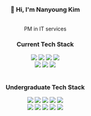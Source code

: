 

<div align="center">
  <h3>🤚 Hi, I'm Nanyoung Kim</h3>
  <br>
  PM in IT services
  <br>
  <h3>Current Tech Stack</h3>
  <img src="https://img.shields.io/badge/Python-3776AB.svg?style=for-the-badge&logo=python&logoColor=ffd343" />
  <img src="https://img.shields.io/badge/Solidity-000000.svg?style=for-the-badge&logo=Solidity&logoColor=ffffff" />
  <img src="https://img.shields.io/badge/NestJS-B40404.svg?style=for-the-badge&logo=nestjs&logoColor=000000" />
  <img src="https://img.shields.io/badge/NextJS-000000.svg?style=for-the-badge&logo=next.js&logoColor=ffffff" />
  <br>
  <img src="https://img.shields.io/badge/PostgreSQL-4479A1.svg?style=for-the-badge&logo=postgresql&logoColor=ffffff" />
  <img src="https://img.shields.io/badge/MongoDB-47A248.svg?style=for-the-badge&logo=mongodb&logoColor=ffffff" />
  <img src="https://img.shields.io/badge/Supabase-3FCF8E.svg?style=for-the-badge&logo=supabase&logoColor=ffffff" />
  <br>
  <br>
  <h3>Undergraduate Tech Stack</h3>
  <img src="https://img.shields.io/badge/C++-00599c.svg?style=for-the-badge&logo=cplusplus&logoColor=ffffff" />
  <img src="https://img.shields.io/badge/Raspberry Pi-A22846.svg?style=for-the-badge&logo=raspberrypi&logoColor=ffffff" />
  <img src="https://img.shields.io/badge/Linux-FCC624.svg?style=for-the-badge&logo=linux&logoColor=000000" />
  <img src="https://img.shields.io/badge/MySQL-4479A1.svg?style=for-the-badge&logo=mysql&logoColor=ffffff" />
  <img src="https://img.shields.io/badge/Arduino-00878F.svg?style=for-the-badge&logo=arduino&logoColor=ffffff" />
  <br>
  <img src="https://img.shields.io/badge/Docker-2496ED.svg?style=for-the-badge&logo=docker&logoColor=ffffff" />
  <img src="https://img.shields.io/badge/Naver Cloud-03C75A.svg?style=for-the-badge&logo=naver&logoColor=ffffff" />
  <img src="https://img.shields.io/badge/Redis-FF4438.svg?style=for-the-badge&logo=redis&logoColor=ffffff" />
  <img src="https://img.shields.io/badge/Springboot-6DB33F.svg?style=for-the-badge&logo=springboot&logoColor=ffffff" />
  <img src="https://img.shields.io/badge/Spring Security-6DB33F.svg?style=for-the-badge&logo=springsecurity&logoColor=ffffff" />
  
</div>
